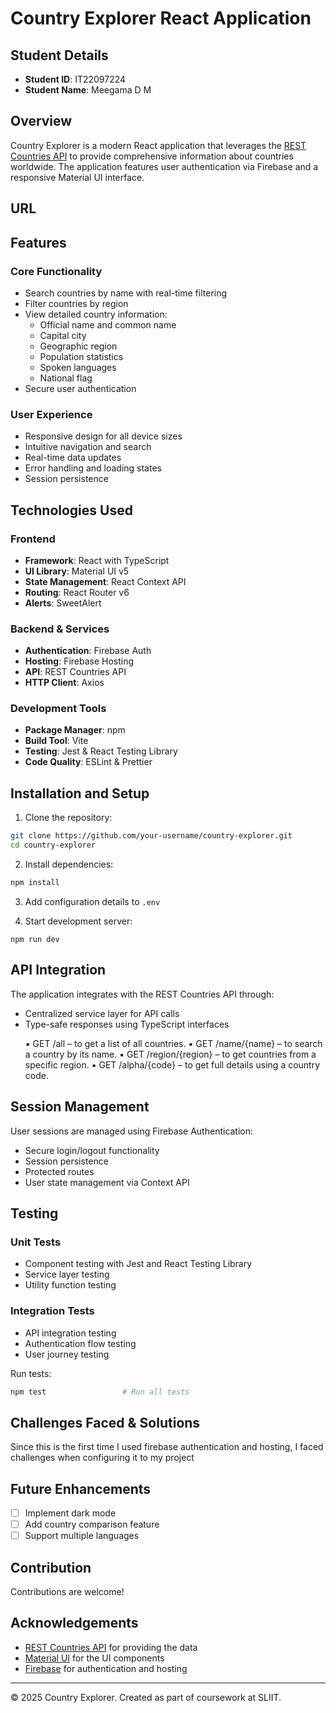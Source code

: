 # Country Explorer React Application

## Student Details
- **Student ID**: IT22097224
- **Student Name**: Meegama D M

## Overview
Country Explorer is a modern React application that leverages the [REST Countries API](https://restcountries.com/) to provide comprehensive information about countries worldwide. The application features user authentication via Firebase and a responsive Material UI interface.

## URL


## Features
### Core Functionality
- Search countries by name with real-time filtering
- Filter countries by region
- View detailed country information:
  - Official name and common name
  - Capital city
  - Geographic region
  - Population statistics
  - Spoken languages
  - National flag
- Secure user authentication

### User Experience
- Responsive design for all device sizes
- Intuitive navigation and search
- Real-time data updates
- Error handling and loading states
- Session persistence

## Technologies Used
### Frontend
- **Framework**: React with TypeScript
- **UI Library**: Material UI v5
- **State Management**: React Context API
- **Routing**: React Router v6
- **Alerts**: SweetAlert

### Backend & Services
- **Authentication**: Firebase Auth
- **Hosting**: Firebase Hosting
- **API**: REST Countries API
- **HTTP Client**: Axios

### Development Tools
- **Package Manager**: npm
- **Build Tool**: Vite
- **Testing**: Jest & React Testing Library
- **Code Quality**: ESLint & Prettier

## Installation and Setup
1. Clone the repository:
```bash
git clone https://github.com/your-username/country-explorer.git
cd country-explorer
```

2. Install dependencies:
```bash
npm install
```

3. Add configuration details to `.env`

4. Start development server:
```
npm run dev
```

## API Integration
The application integrates with the REST Countries API through:
- Centralized service layer for API calls
- Type-safe responses using TypeScript interfaces
  <ul>
▪ GET /all – to get a list of all countries. 
▪ GET /name/{name} – to search a country by its name. 
▪ GET /region/{region} – to get countries from a specific region. 
▪ GET /alpha/{code} – to get full details using a country code. 
  </ul>

## Session Management
User sessions are managed using Firebase Authentication:
- Secure login/logout functionality
- Session persistence
- Protected routes
- User state management via Context API

## Testing
### Unit Tests
- Component testing with Jest and React Testing Library
- Service layer testing
- Utility function testing

### Integration Tests
- API integration testing
- Authentication flow testing
- User journey testing

Run tests:
```bash
npm test                 # Run all tests
```

## Challenges Faced & Solutions
Since this is the first time I used firebase authentication and hosting, I faced challenges when configuring it to my project

## Future Enhancements
- [ ] Implement dark mode
- [ ] Add country comparison feature
- [ ] Support multiple languages

## Contribution
Contributions are welcome! 

## Acknowledgements
- [REST Countries API](https://restcountries.com/) for providing the data
- [Material UI](https://mui.com/) for the UI components
- [Firebase](https://firebase.google.com/) for authentication and hosting

---
© 2025 Country Explorer. Created as part of coursework at SLIIT.
